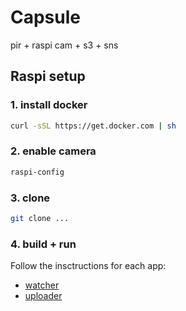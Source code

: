 # Capsule

pir + raspi cam + s3 + sns

## Raspi setup

### 1. install docker
```sh
curl -sSL https://get.docker.com | sh
```

### 2. enable camera
```sh
raspi-config
```

### 3. clone
```sh
git clone ...
```

### 4. build + run

Follow the insctructions for each app:
- [watcher](watcher)
- [uploader](uploader)
